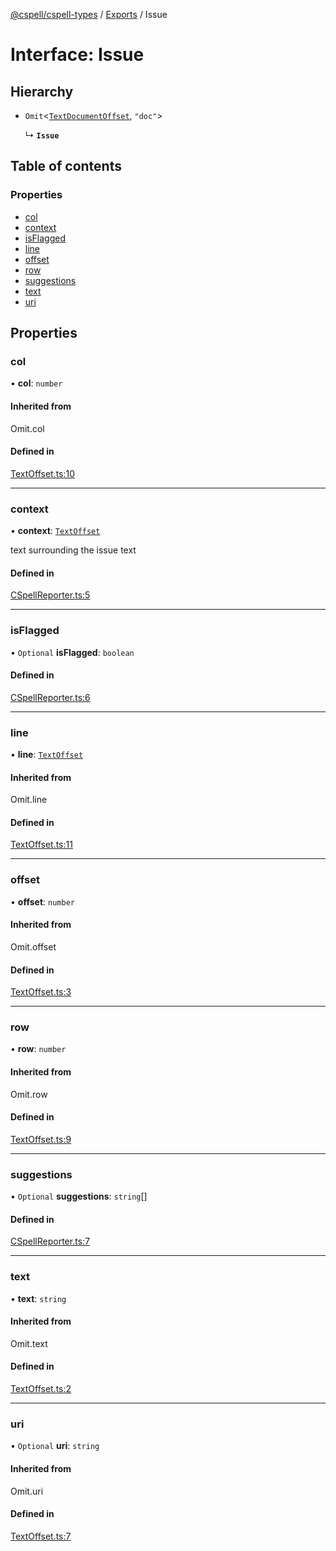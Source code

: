 [@cspell/cspell-types](../README.md) / [Exports](../modules.md) / Issue

# Interface: Issue

## Hierarchy

- `Omit`<[`TextDocumentOffset`](TextDocumentOffset.md), ``"doc"``\>

  ↳ **`Issue`**

## Table of contents

### Properties

- [col](Issue.md#col)
- [context](Issue.md#context)
- [isFlagged](Issue.md#isflagged)
- [line](Issue.md#line)
- [offset](Issue.md#offset)
- [row](Issue.md#row)
- [suggestions](Issue.md#suggestions)
- [text](Issue.md#text)
- [uri](Issue.md#uri)

## Properties

### col

• **col**: `number`

#### Inherited from

Omit.col

#### Defined in

[TextOffset.ts:10](https://github.com/streetsidesoftware/cspell/blob/04d61378/packages/cspell-types/src/TextOffset.ts#L10)

___

### context

• **context**: [`TextOffset`](TextOffset.md)

text surrounding the issue text

#### Defined in

[CSpellReporter.ts:5](https://github.com/streetsidesoftware/cspell/blob/04d61378/packages/cspell-types/src/CSpellReporter.ts#L5)

___

### isFlagged

• `Optional` **isFlagged**: `boolean`

#### Defined in

[CSpellReporter.ts:6](https://github.com/streetsidesoftware/cspell/blob/04d61378/packages/cspell-types/src/CSpellReporter.ts#L6)

___

### line

• **line**: [`TextOffset`](TextOffset.md)

#### Inherited from

Omit.line

#### Defined in

[TextOffset.ts:11](https://github.com/streetsidesoftware/cspell/blob/04d61378/packages/cspell-types/src/TextOffset.ts#L11)

___

### offset

• **offset**: `number`

#### Inherited from

Omit.offset

#### Defined in

[TextOffset.ts:3](https://github.com/streetsidesoftware/cspell/blob/04d61378/packages/cspell-types/src/TextOffset.ts#L3)

___

### row

• **row**: `number`

#### Inherited from

Omit.row

#### Defined in

[TextOffset.ts:9](https://github.com/streetsidesoftware/cspell/blob/04d61378/packages/cspell-types/src/TextOffset.ts#L9)

___

### suggestions

• `Optional` **suggestions**: `string`[]

#### Defined in

[CSpellReporter.ts:7](https://github.com/streetsidesoftware/cspell/blob/04d61378/packages/cspell-types/src/CSpellReporter.ts#L7)

___

### text

• **text**: `string`

#### Inherited from

Omit.text

#### Defined in

[TextOffset.ts:2](https://github.com/streetsidesoftware/cspell/blob/04d61378/packages/cspell-types/src/TextOffset.ts#L2)

___

### uri

• `Optional` **uri**: `string`

#### Inherited from

Omit.uri

#### Defined in

[TextOffset.ts:7](https://github.com/streetsidesoftware/cspell/blob/04d61378/packages/cspell-types/src/TextOffset.ts#L7)

